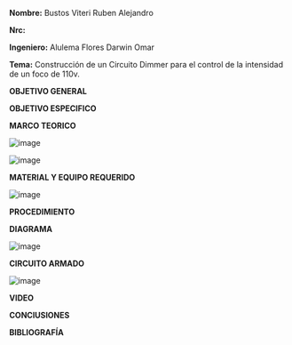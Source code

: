**Nombre:** Bustos Viteri Ruben Alejandro

**Nrc:** 

**Ingeniero:** Alulema Flores Darwin Omar

**Tema:** Construcción de un Circuito Dimmer para el control de la intensidad de un foco de 110v.

**OBJETIVO GENERAL**

**OBJETIVO ESPECIFICO**

**MARCO TEORICO**

![image](https://user-images.githubusercontent.com/105680588/179206122-aff83300-40ba-49e9-a86b-d553b14c524c.png)

![image](https://user-images.githubusercontent.com/105680588/179207171-4061c3f9-9fee-48a2-a6a0-6a3da4e4ddef.png)

**MATERIAL Y EQUIPO REQUERIDO**

![image](https://user-images.githubusercontent.com/105680588/179205970-ca61a774-704c-4054-9526-b34717f81945.png)

**PROCEDIMIENTO**

**DIAGRAMA**

![image](https://user-images.githubusercontent.com/105680588/179205726-ac478cfc-2567-4b57-b638-6f1aaf33ad2e.png)

**CIRCUITO ARMADO**

![image](https://user-images.githubusercontent.com/105680588/179205638-395f8949-0ad8-4308-be94-43af9d51f16e.png)

**VIDEO**

**CONClUSIONES**

**BIBLIOGRAFÍA**


